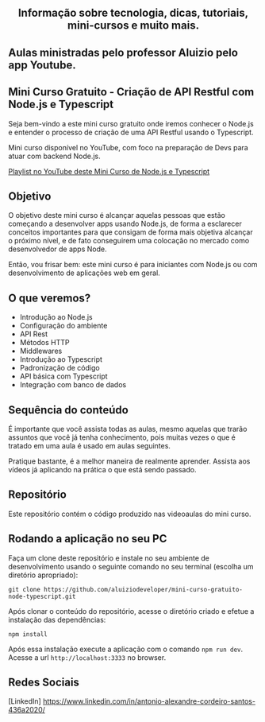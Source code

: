 <p align="center">
  
</p>
<h2 align="center">
Informação sobre tecnologia, dicas, tutoriais, mini-cursos e muito mais.
</h2>

## Aulas ministradas pelo professor Aluizio pelo app Youtube.

## Mini Curso Gratuito - Criação de API Restful com Node.js e Typescript

Seja bem-vindo a este mini curso gratuito onde iremos conhecer o Node.js e entender o processo de criação de uma API Restful usando o Typescript.

Mini curso disponível no YouTube, com foco na preparação de Devs para atuar com backend Node.js.

[Playlist no YouTube deste Mini Curso de Node.js e Typescript](https://www.youtube.com/watch?v=M-pNDHC25Vg&list=PLE0DHiXlN_qp251xWxdb_stPj98y1auhc)

## Objetivo

O objetivo deste mini curso é alcançar aquelas pessoas que estão começando a desenvolver apps usando Node.js, de forma a esclarecer conceitos importantes para que consigam de forma mais objetiva alcançar o próximo nível, e de fato conseguirem uma colocação no mercado como desenvolvedor de apps Node.

Então, vou frisar bem: este mini curso é para iniciantes com Node.js ou com desenvolvimento de aplicações web em geral.

## O que veremos?

- Introdução ao Node.js
- Configuração do ambiente
- API Rest
- Métodos HTTP
- Middlewares
- Introdução ao Typescript
- Padronização de código
- API básica com Typescript
- Integração com banco de dados

## Sequência do conteúdo

É importante que você assista todas as aulas, mesmo aquelas que trarão assuntos que você já tenha conhecimento, pois muitas vezes o que é tratado em uma aula é usado em aulas seguintes.

Pratique bastante, é a melhor maneira de realmente aprender. Assista aos vídeos já aplicando na prática o que está sendo passado.

## Repositório

Este repositório contém o código produzido nas videoaulas do mini curso.

## Rodando a aplicação no seu PC

Faça um clone deste repositório e instale no seu ambiente de desenvolvimento usando o seguinte comando no seu terminal (escolha um diretório apropriado):

```
git clone https://github.com/aluiziodeveloper/mini-curso-gratuito-node-typescript.git
```

Após clonar o conteúdo do repositório, acesse o diretório criado e efetue a instalação das dependências:

```
npm install
```

Após essa instalação execute a aplicação com o comando `npm run dev`. Acesse a url `http://localhost:3333` no browser.

## Redes Sociais

[LinkedIn] https://www.linkedin.com/in/antonio-alexandre-cordeiro-santos-436a2020/
